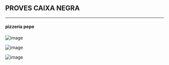 ## PROVES CAIXA NEGRA

---------------------------------------------------------------------------------------------------------------------------

#### pizzeria pepe

![image](https://user-images.githubusercontent.com/113586105/206121027-55ef949a-6dad-4bc7-bb6e-80f0b50c805a.png)

![image](https://user-images.githubusercontent.com/113586105/206121332-41f2c048-a32a-4ccb-be51-e1e266264c9a.png)

![image](https://user-images.githubusercontent.com/113586105/206121423-4b0e3829-f863-40e6-8573-a37cb1395445.png)
